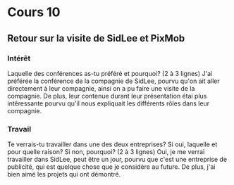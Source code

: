 # Cours 10
## Retour sur la visite de SidLee et PixMob

### Intérêt
Laquelle des conférences as-tu préféré et pourquoi? (2 à 3 lignes)
J'ai préférée la conférence de la compagnie de SidLee, pourvu qu'on ait aller directement à leur compagnie, ainsi on a pu faire une visite de la compagnie. De plus, leur contenue durant leur présentation étai plus intêressante pourvu qu'il nous expliquait les différents rôles dans leur compagnie.

### Travail
Te verrais-tu travailler dans une des deux entreprises? Si oui, laquelle et pour quelle raison? Si non, pourquoi? (2 à 3 lignes)
Oui, je me verrai travailler dans SidLee, peut être un jour, pourvu que c'est une entreprise de publicité, qui est quelque chose que je considère au future. De plus, j'ai bien aimé les projets qui ont démontré.
